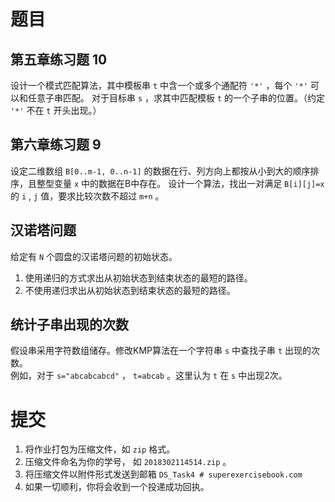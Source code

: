 # 题目

## 第五章练习题 10
设计一个模式匹配算法，其中模板串 ```t``` 中含一个或多个通配符 ```'*'``` ，每个 ```'*'``` 可以和任意子串匹配。
对于目标串 ```s``` ，求其中匹配模板 ```t``` 的一个子串的位置。（约定 ```'*'``` 不在 ```t``` 开头出现。）

## 第六章练习题 9
设定二维数组 ```B[0..m-1, 0..n-1]``` 的数据在行、列方向上都按从小到大的顺序排序，且整型变量 ```x``` 中的数据在B中存在。
设计一个算法，找出一对满足 ```B[i][j]=x``` 的 ```i``` , ```j``` 值，要求比较次数不超过 ```m+n``` 。

## 汉诺塔问题
给定有 ```N``` 个圆盘的汉诺塔问题的初始状态。
1. 使用递归的方式求出从初始状态到结束状态的最短的路径。
2. 不使用递归求出从初始状态到结束状态的最短的路径。

## 统计子串出现的次数
假设串采用字符数组储存。修改KMP算法在一个字符串 ```s``` 中查找子串 ```t``` 出现的次数。  
例如，对于 ```s="abcabcabcd"``` ， ```t=abcab``` 。这里认为 ```t``` 在 ```s``` 中出现2次。

# 提交
1. 将作业打包为压缩文件，如 ```zip``` 格式。
2. 压缩文件命名为你的学号， 如 ```2018302114514.zip``` 。 
3. 将压缩文件以附件形式发送到邮箱 ```DS_Task4 # superexercisebook.com```
4. 如果一切顺利，你将会收到一个投递成功回执。